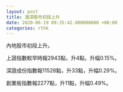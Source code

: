 ```yaml
---
layout: post
title: 滬深股市初段上升
date: 2020-06-19 09:35:42.000000000 +08:00
categories: rthk
---
```


內地股市初段上升。

上證指數較早時報2943點，升4點，升幅0.15%。

深證成份指數報11528點，升33點，升幅0.29%。

創業板指數報2277點，升11點，升幅0.49%。
